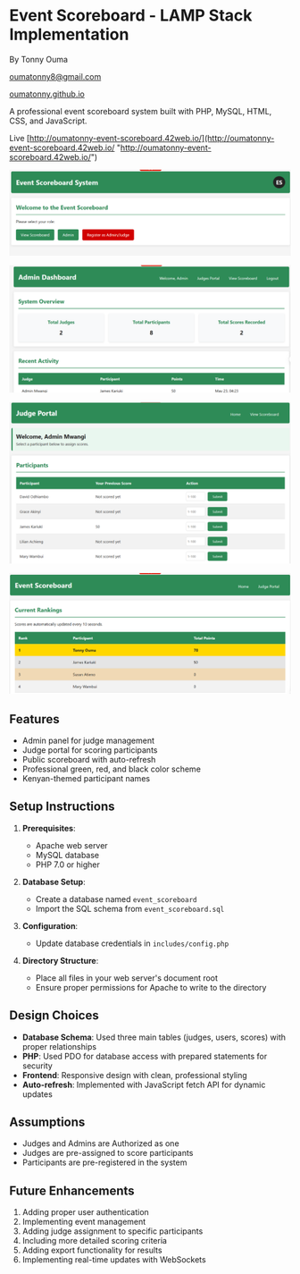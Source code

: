 # Event Scoreboard - LAMP Stack Implementation

By Tonny Ouma

[oumatonny8@gmail.com](mailto:oumatonny8@gmail.com "oumatonny8@gmail.com")

[oumatonny.github.io](oumatonny.github.io "oumatonny.github.io") 

A professional event scoreboard system built with PHP, MySQL, HTML, CSS, and JavaScript.


Live [http://oumatonny-event-scoreboard.42web.io/](http://oumatonny-event-scoreboard.42web.io/ "http://oumatonny-event-scoreboard.42web.io/")

![1747992063230](image/README/1747992063230.png)

![1747992106341](image/README/1747992106341.png)

![1747992159179](image/README/1747992159179.png)

![1747992179858](image/README/1747992179858.png)

## Features

- Admin panel for judge management
- Judge portal for scoring participants
- Public scoreboard with auto-refresh
- Professional green, red, and black color scheme
- Kenyan-themed participant names

## Setup Instructions

1. **Prerequisites**:

   - Apache web server
   - MySQL database
   - PHP 7.0 or higher
2. **Database Setup**:

   - Create a database named `event_scoreboard`
   - Import the SQL schema from `event_scoreboard.sql`
3. **Configuration**:

   - Update database credentials in `includes/config.php`
4. **Directory Structure**:

   - Place all files in your web server's document root
   - Ensure proper permissions for Apache to write to the directory

## Design Choices

- **Database Schema**: Used three main tables (judges, users, scores) with proper relationships
- **PHP**: Used PDO for database access with prepared statements for security
- **Frontend**: Responsive design with clean, professional styling
- **Auto-refresh**: Implemented with JavaScript fetch API for dynamic updates

## Assumptions

- Judges and Admins are Authorized as one
- Judges are pre-assigned to score participants
- Participants are pre-registered in the system

## Future Enhancements

1. Adding proper user authentication
2. Implementing event management
3. Adding judge assignment to specific participants
4. Including more detailed scoring criteria
5. Adding export functionality for results
6. Implementing real-time updates with WebSockets
